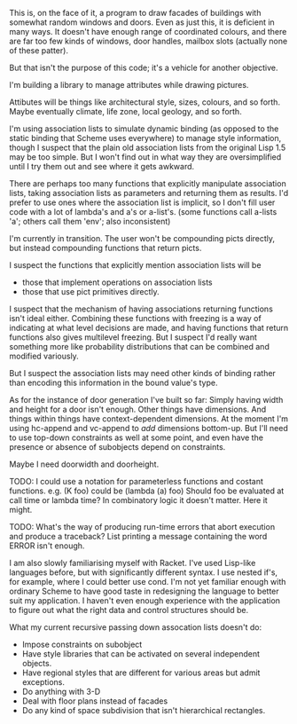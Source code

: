This is, on the face of it, a program to draw facades of buildings with somewhat random windows and doors.  Even as just this, it is deficient in many ways.  It doesn't have enough range of coordinated colours, and there are far too few kinds of windows, door handles, mailbox slots (actually none of these patter).

But that isn't the purpose of this code; it's a vehicle for another objective.

I'm building a library to manage attributes while drawing pictures.

Attibutes will be things like architectural style, sizes, colours, and so forth.  Maybe eventually climate, life zone, local geology, and so forth.

I'm using association lists to simulate dynamic binding (as opposed to the static binding that Scheme uses everywhere) to manage style information,
though I suspect that the plain old association lists from the original Lisp 1.5 may be too simple.
But I won't find out in what way they are oversimplified until I try them out and see where it gets awkward.

There are perhaps too many functions that explicitly manipulate association lists,
taking association lists as parameters and returning them as results.
I'd prefer to use ones where the association list is implicit,
so I don't fill user code with a lot of lambda's and a's or a-list's.
(some functions call a-lists 'a'; others call them 'env'; also inconsistent)

I'm currently in transition.
The user won't be compounding picts directly,
but instead compounding functions that return picts.

I suspect the functions that explicitly mention association lists will be
* those that implement operations on association lists
* those that use pict primitives directly.

I suspect that the mechanism of having associations returning functions isn't ideal either.
Combining these functions with freezing is a way of indicating at what level decisions are made,
and having functions that return functions also gives multilevel freezing.
But I suspect I'd really want something more like probability distributions that can be combined and modified variously.

But I suspect the association lists may need other kinds of binding rather than encoding this information in the bound value's type.

As for the instance of door generation I've built so far:
Simply having width and height for a door isn't enough.
Other things have dimensions.
And things within things have context-dependent dimensions.
At the moment I'm using hc-append and vc-append to *add* dimensions bottom-up.
But I'll need to use top-down constraints as well at some point,
and even have the presence or absence of subobjects depend on constraints.

Maybe I need doorwidth and doorheight.

TODO:  I could use a notation for parameterless functions and costant functions.
e.g. (K foo) could be (lambda (a) foo)
Should foo be evaluated at call time or lambda time?
In combinatory logic it doesn't matter.  Here it might.

TODO: What's the way of producing run-time errors that abort execution and produce a traceback?  List printing a message containing the word ERROR isn't enough.

I am also slowly familiarising myself with Racket.
I've used Lisp-like languages before, but with significantly different syntax.
I use nested if's, for example, where I could better use cond.
I'm not yet familiar enough with ordinary Scheme to have good taste in redesigning the language to better suit my application.
I haven't even enough experience with the application to figure out what the right data and control structures should be.

What my current recursive passing down assocation lists doesn't do:

* Impose constraints on subobject
* Have style libraries that can be activated on several independent objects.
* Have regional styles that are different for various areas but admit exceptions.
* Do anything with 3-D
* Deal with floor plans instead of facades
* Do any kind of space subdivision that isn't hierarchical rectangles.
